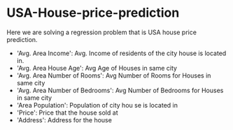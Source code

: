 # USA-House-price-prediction

Here we are solving a regression problem that is USA house price prediction.
* 'Avg. Area Income': Avg. Income of residents of the city house is located in.
* 'Avg. Area House Age': Avg Age of Houses in same city
* 'Avg. Area Number of Rooms': Avg Number of Rooms for Houses in same city
* 'Avg. Area Number of Bedrooms': Avg Number of Bedrooms for Houses in same city
* 'Area Population': Population of city hou se is located in
* 'Price': Price that the house sold at
* 'Address': Address for the house

